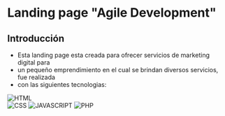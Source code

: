 # Landing page "Agile Development"
  
## Introducción
  
- Esta landing page esta creada para ofrecer servicios de marketing digital para 
- un pequeño emprendimiento en el cual se brindan diversos servicios, fue realizada 
- con las siguientes tecnologias:
  
![HTML](https://img.shields.io/badge/HTML5-white?style=for-the-badge&logo=html5&logoColor=white&color=orange)  
![CSS](https://img.shields.io/badge/CSS3-white?style=for-the-badge&logo=css3&logoColor=white&color=blue)
![JAVASCRIPT](https://img.shields.io/badge/JAVASCRIPT-F7DF1E?style=for-the-badge&logo=javascript&logoColor=black)
![PHP](https://img.shields.io/badge/PHP-F7DF1E?style=for-the-badge&logo=php&logoColor=white&color=%23777BB4)
  

